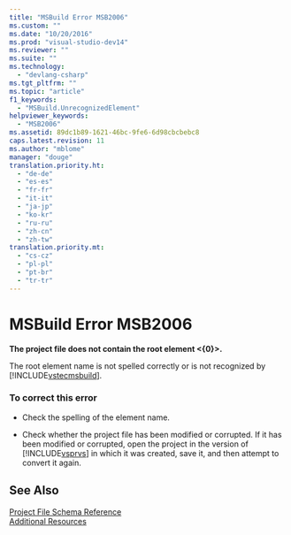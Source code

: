 ```yaml
---
title: "MSBuild Error MSB2006"
ms.custom: ""
ms.date: "10/20/2016"
ms.prod: "visual-studio-dev14"
ms.reviewer: ""
ms.suite: ""
ms.technology: 
  - "devlang-csharp"
ms.tgt_pltfrm: ""
ms.topic: "article"
f1_keywords: 
  - "MSBuild.UnrecognizedElement"
helpviewer_keywords: 
  - "MSB2006"
ms.assetid: 89dc1b89-1621-46bc-9fe6-6d98cbcbebc8
caps.latest.revision: 11
ms.author: "mblome"
manager: "douge"
translation.priority.ht: 
  - "de-de"
  - "es-es"
  - "fr-fr"
  - "it-it"
  - "ja-jp"
  - "ko-kr"
  - "ru-ru"
  - "zh-cn"
  - "zh-tw"
translation.priority.mt: 
  - "cs-cz"
  - "pl-pl"
  - "pt-br"
  - "tr-tr"
---
```

# MSBuild Error MSB2006
**The project file does not contain the root element \<{0}>.**  
  
 The root element name is not spelled correctly or is not recognized by [!INCLUDE[vstecmsbuild](../extensibility-internals/includes/vstecmsbuild_md.md)].  
  
### To correct this error  
  
-   Check the spelling of the element name.  
  
-   Check whether the project file has been modified or corrupted. If it has been modified or corrupted, open the project in the version of [!INCLUDE[vsprvs](../code-quality/includes/vsprvs_md.md)] in which it was created, save it, and then attempt to convert it again.  
  
## See Also  
 [Project File Schema Reference](../reference/msbuild-project-file-schema-reference.md)   
 [Additional Resources](../reference/additional-msbuild-resources.md)